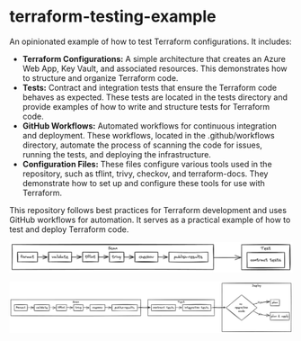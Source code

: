 # terraform-testing-example

An opinionated example of how to test Terraform configurations. It includes:

- **Terraform Configurations:** A simple architecture that creates an Azure Web App, Key Vault, and associated resources. This demonstrates how to structure and organize Terraform code.
- **Tests:** Contract and integration tests that ensure the Terraform code behaves as expected. These tests are located in the tests directory and provide examples of how to write and structure tests for Terraform code.
- **GitHub Workflows:** Automated workflows for continuous integration and deployment. These workflows, located in the .github/workflows directory, automate the process of scanning the code for issues, running the tests, and deploying the infrastructure.
- **Configuration Files:** These files configure various tools used in the repository, such as tflint, trivy, checkov, and terraform-docs. They demonstrate how to set up and configure these tools for use with Terraform.

This repository follows best practices for Terraform development and uses GitHub workflows for automation. It serves as a practical example of how to test and deploy Terraform code.

![ci](./assets/images/ci.png)

![deploy](./assets/images/deploy.png)
